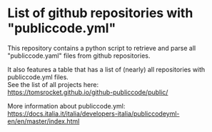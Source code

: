 
# List of github repositories with "publiccode.yml"

This repository contains a python script to retrieve and parse all "publiccode.yaml" files from github repositories.

It also features a table that has a list of (nearly) all repositories with publiccode.yml files.\
See the list of all projects here:\
https://tomsrocket.github.io/github-publiccode/public/


More information about publiccode.yml:\
https://docs.italia.it/italia/developers-italia/publiccodeyml-en/en/master/index.html

